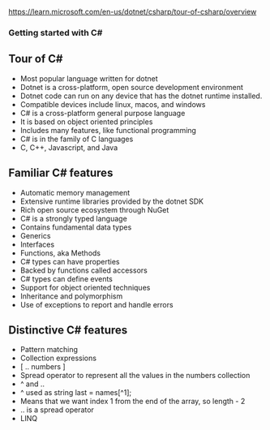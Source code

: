 https://learn.microsoft.com/en-us/dotnet/csharp/tour-of-csharp/overview
### Getting started with C#

## Tour of C#
- Most popular language written for dotnet
- Dotnet is a cross-platform, open source development environment
- Dotnet code can run on any device that has the dotnet runtime installed.
 - Compatible devices include linux, macos, and windows
- C# is a cross-platform general purpose language
- It is based on object oriented principles
- Includes many features, like functional programming
- C# is in the family of C languages
 - C, C++, Javascript, and Java

## Familiar C# features
- Automatic memory management
- Extensive runtime libraries provided by the dotnet SDK
- Rich open source ecosystem through NuGet
- C# is a strongly typed language
 - Contains fundamental data types
 - Generics
 - Interfaces
- Functions, aka Methods
- C# types can have properties
 - Backed by functions called accessors
- C# types can define events
- Support for object oriented techniques
 - Inheritance and polymorphism
- Use of exceptions to report and handle errors

## Distinctive C# features
- Pattern matching
- Collection expressions
 - [ .. numbers ]
  - Spread operator to represent all the values in the numbers collection
 - ^ and ..
  - ^ used as string last = names[^1];
   - Means that we want index 1 from the end of the array, so length - 2
  - .. is a spread operator
- LINQ

